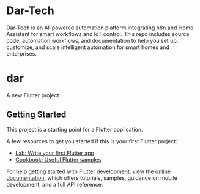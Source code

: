 # Dar-Tech
Dar-Tech is an AI-powered automation platform integrating n8n and Home Assistant for smart workflows and IoT control. This repo includes source code, automation workflows, and documentation to help you set up, customize, and scale intelligent automation for smart homes and enterprises.

# dar

A new Flutter project.

## Getting Started

This project is a starting point for a Flutter application.

A few resources to get you started if this is your first Flutter project:

- [Lab: Write your first Flutter app](https://docs.flutter.dev/get-started/codelab)
- [Cookbook: Useful Flutter samples](https://docs.flutter.dev/cookbook)

For help getting started with Flutter development, view the
[online documentation](https://docs.flutter.dev/), which offers tutorials,
samples, guidance on mobile development, and a full API reference.
